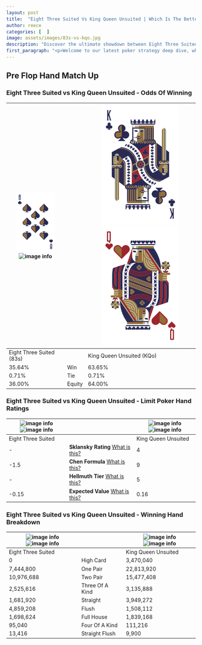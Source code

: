 ```yaml
---
layout: post
title:  "Eight Three Suited Vs King Queen Unsuited | Which Is The Better Hand In Poker? A Complete Guide"
author: reece
categories: [  ]
image: assets/images/83s-vs-kqo.jpg
description: "Discover the ultimate showdown between Eight Three Suited and King Queen Unsuited in poker! Uncover the odds, strategies, and scenarios where one hand triumphs over the other. Get ready to up your poker game with this thrilling analysis."
first_paragraph: "<p>Welcome to our latest poker strategy deep dive, where we're pitting two distinct hands against each other in a high-stakes showdown: Eight Three Suited vs King Queen Unsuited.</p><p>In the dynamic world of poker, every decision counts, and knowing which hand holds the upper hand is key to your success at the table.</p><p>In this article, we'll dissect these two hands, explore the scenarios where one dominates the other, and equip you with the knowledge to make strategic choices that can tip the odds in your favor.</p><p>Get ready to unravel the intriguing dynamics of these poker hands and elevate your game to new heights.</p>"
---
```




[comment]: # (sp0)

## Pre Flop Hand Match Up

<div class="table hand-ratings" markdown="1"> 



### Eight Three Suited vs King Queen Unsuited - Odds Of Winning


    
| ![image info](assets/images/hand1/8.png) ![image info](assets/images/hand1/3s.png) |  | ![image info](assets/images/hand2/K.png) ![image info](assets/images/hand2/qo.png) |
| -------- | -------- | -------- |
| Eight Three Suited (83s) |  | King Queen Unsuited (KQo) |
| 35.64% | Win | 63.65% |
| 0.71% | Tie | 0.71% |
| 36.00% | Equity | 64.00% |




[comment]: # (sp1)



### Eight Three Suited vs King Queen Unsuited - Limit Poker Hand Ratings


    
| ![image info](https://www.riverpairs.com/assets/images/hand1/8.png) ![image info](https://www.riverpairs.com/assets/images/hand1/3s.png) |  | ![image info](https://www.riverpairs.com/assets/images/hand2/K.png) ![image info](https://www.riverpairs.com/assets/images/hand2/qo.png) |
| -------- | -------- | -------- |
| Eight Three Suited |  | King Queen Unsuited |
| - | **Sklansky Rating** [What is this?](/sklansky-rating-explained) | 4 |
| -1.5 | **Chen Formula** [What is this?](/chen-formula-explained) | 9 |
| - | **Hellmuth Tier** [What is this?](/Hellmuth-tier-explained) | 5 |
| -0.15 | **Expected Value** [What is this?](/expected-value-explained) | 0.16 |




[comment]: # (sp2)



### Eight Three Suited vs King Queen Unsuited - Winning Hand Breakdown


    
| ![image info](https://www.riverpairs.com/assets/images/hand1/8.png) ![image info](https://www.riverpairs.com/assets/images/hand1/3s.png) |  | ![image info](https://www.riverpairs.com/assets/images/hand2/K.png) ![image info](https://www.riverpairs.com/assets/images/hand2/qo.png) |
| -------- | -------- | -------- |
| Eight Three Suited |  | King Queen Unsuited |
| 0 | High Card | 3,470,040 |
| 7,444,800 | One Pair | 22,813,920 |
| 10,976,688 | Two Pair | 15,477,408 |
| 2,525,616 | Three Of A Kind | 3,135,888 |
| 1,681,920 | Straight | 3,949,272 |
| 4,859,208 | Flush | 1,508,112 |
| 1,698,624 | Full House | 1,839,168 |
| 95,040 | Four Of A Kind | 111,216 |
| 13,416 | Straight Flush | 9,900 |




[comment]: # (sp3)



</div>

[comment]: # (sp4)



[comment]: # (sp5)

